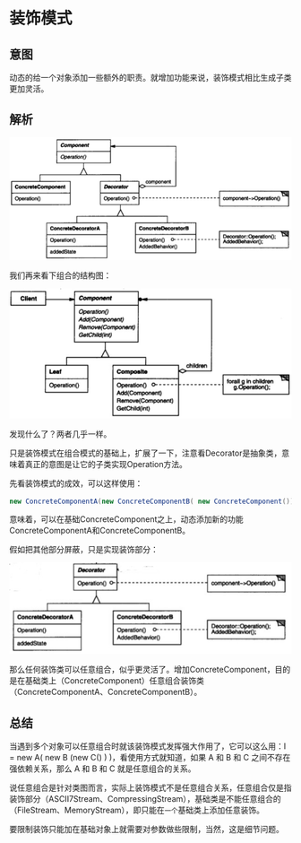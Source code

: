 # 装饰模式

## 意图

动态的给一个对象添加一些额外的职责。就增加功能来说，装饰模式相比生成子类更加灵活。


## 解析


![](../../../../../img/decorator.png)

我们再来看下组合的结构图：

![](../../../../../img/composite.png)

发现什么了？两者几乎一样。

只是装饰模式在组合模式的基础上，扩展了一下，注意看Decorator是抽象类，意味着真正的意图是让它的子类实现Operation方法。

先看装饰模式的成效，可以这样使用：

```java
new ConcreteComponentA(new ConcreteComponentB( new ConcreteComponent()))
```

意味着，可以在基础ConcreteComponent之上，动态添加新的功能ConcreteComponentA和ConcreteComponentB。

假如把其他部分屏蔽，只是实现装饰部分：

![](../../../../../otherImg/decorator.jpeg)

那么任何装饰类可以任意组合，似乎更灵活了。增加ConcreteComponent，目的是在基础类上（ConcreteComponent）任意组合装饰类（ConcreteComponentA、ConcreteComponentB）。

## 总结

当遇到多个对象可以任意组合时就该装饰模式发挥强大作用了，它可以这么用：I = new A( new B (new C() ) )，看使用方式就知道，如果 A 和 B 和 C 之间不存在强依赖关系，那么 A 和 B 和 C 就是任意组合的关系。

说任意组合是针对类图而言，实际上装饰模式不是任意组合关系，任意组合仅是指装饰部分（ASCII7Stream、CompressingStream），基础类是不能任意组合的（FileStream、MemoryStream），即只能在`一个`基础类上添加任意装饰。

要限制装饰只能加在基础对象上就需要对参数做些限制，当然，这是细节问题。



